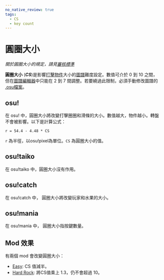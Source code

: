```yaml
---
no_native_review: true
tags:
  - CS
  - key count
---
```


# 圓圈大小

*關於圓圈大小的規定，請見[審核標準](/wiki/Ranking_Criteria)*

**圓圈大小** (***CS***)是影響[打擊物件](/wiki/Hit_object)大小的[圖譜](/wiki/Beatmap)難度設定。數值可介於 0 到 10 之間，但在[圖譜編輯器](/wiki/Client/Beatmap_editor)中只能在 2 到 7 間調整。若要繞過此限制，必須手動修改圖譜的 [.osu檔案](/wiki/osu!_File_Formats/Osu_(file_format))。

## osu!

在 osu! 中，圓圈大小將改變打擊圈圈和滑條的大小。數值越大，物件越小。轉盤不會被影響。以下是計算公式：

`r = 54.4 - 4.48 * CS`<!-- multiplied by 1.00041 in the end to account for some bug in old replays -->

`r` 為半徑，以osu!pixel為單位。`CS` 為圓圈大小的值。

## osu!taiko

在 osu!taiko 中，圓圈大小沒有作用。

## osu!catch

在 osu!catch 中， 圓圈大小將改變玩家和水果的大小。

## osu!mania

在 osu!mania 中， 圓圈大小指按鍵數量。

## Mod 效果

有兩個 mod 會改變圓圈大小：

- [Easy](/wiki/Game_modifier/Easy): CS 值減半。
- [Hard Rock](/wiki/Game_modifier/Hard_Rock): 將CS值乘上 1.3，仍不會超過 10。

<!--TODO: Insert links -->
